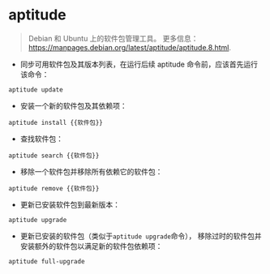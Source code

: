 # aptitude

> Debian 和 Ubuntu 上的软件包管理工具。
> 更多信息：<https://manpages.debian.org/latest/aptitude/aptitude.8.html>.

- 同步可用软件包及其版本列表，在运行后续 aptitude 命令前，应该首先运行该命令：

`aptitude update`

- 安装一个新的软件包及其依赖项：

`aptitude install {{软件包}}`

- 查找软件包：

`aptitude search {{软件包}}`

- 移除一个软件包并移除所有依赖它的软件包：

`aptitude remove {{软件包}}`

- 更新已安装软件包到最新版本：

`aptitude upgrade`

- 更新已安装的软件包（类似于`aptitude upgrade`命令）， 移除过时的软件包并安装额外的软件包以满足新的软件包依赖项：

`aptitude full-upgrade`
